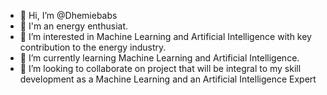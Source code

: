 - 👋 Hi, I’m @Dhemiebabs
- 👀 I'm an energy enthusiat.
- 👀 I’m interested in Machine Learning and Artificial Intelligence with key contribution to the energy industry.
- 🌱 I’m currently learning Machine Learning and Artificial Intelligence.
- 💞️ I’m looking to collaborate on project that will be integral to my skill development as a Machine Learning and an Artificial Intelligence Expert 

<!---
Dhemiebabs/Dhemiebabs is a ✨ special ✨ repository because its `README.md` (this file) appears on your GitHub profile.
You can click the Preview link to take a look at your changes.
--->
